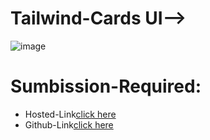 # Tailwind-Cards UI-->
![image](https://github.com/namishagurunani/Tailwind-Cards/assets/126158413/30bc1e56-144b-47f0-ac05-7efd17a7b09c)
# Sumbission-Required: 
- Hosted-Link[click here](https://namishagurunani.github.io/Tailwind-Cards/dist/index.html)
- Github-Link[click here](https://github.com/namishagurunani/Tailwind-Cards)
